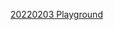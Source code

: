 [20220203 Playground](https://github.com/kongom2/kongom2/blob/main/learn/2022%EB%85%84/2%EC%9B%94/03%EC%9D%BC%20Playground.md)<br/>
